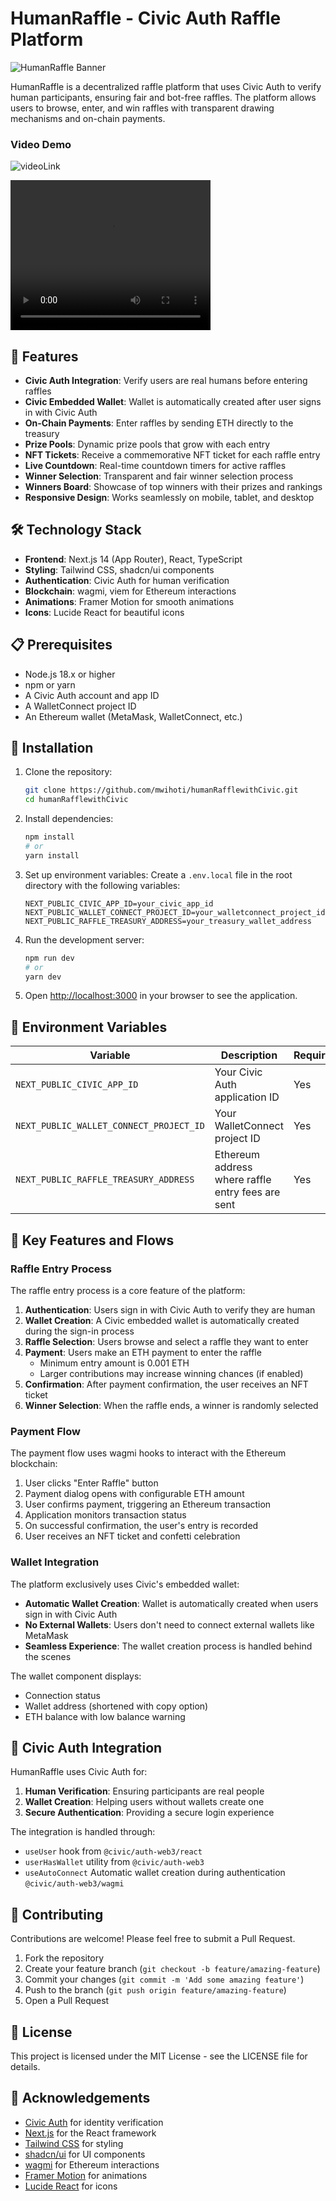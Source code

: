 # HumanRaffle - Civic Auth Raffle Platform

![HumanRaffle Banner](/public/raffle.jpeg?height=300&width=800&text=HumanRaffle)

HumanRaffle is a decentralized raffle platform that uses Civic Auth to verify human participants, ensuring fair and bot-free raffles. The platform allows users to browse, enter, and win raffles with transparent drawing mechanisms and on-chain payments.

### Video Demo
![videoLink](https://youtu.be/WnieNqliSwI)

<video src="/public/video-demo.mp4" width="320" height="240" controls> Watch</video>

## 🚀 Features

- **Civic Auth Integration**: Verify users are real humans before entering raffles
- **Civic Embedded Wallet**: Wallet is automatically created after user signs in with Civic Auth
- **On-Chain Payments**: Enter raffles by sending ETH directly to the treasury
- **Prize Pools**: Dynamic prize pools that grow with each entry
- **NFT Tickets**: Receive a commemorative NFT ticket for each raffle entry
- **Live Countdown**: Real-time countdown timers for active raffles
- **Winner Selection**: Transparent and fair winner selection process
- **Winners Board**: Showcase of top winners with their prizes and rankings
- **Responsive Design**: Works seamlessly on mobile, tablet, and desktop

## 🛠️ Technology Stack

- **Frontend**: Next.js 14 (App Router), React, TypeScript
- **Styling**: Tailwind CSS, shadcn/ui components
- **Authentication**: Civic Auth for human verification
- **Blockchain**: wagmi, viem for Ethereum interactions
- **Animations**: Framer Motion for smooth animations
- **Icons**: Lucide React for beautiful icons

## 📋 Prerequisites

- Node.js 18.x or higher
- npm or yarn
- A Civic Auth account and app ID
- A WalletConnect project ID
- An Ethereum wallet (MetaMask, WalletConnect, etc.)

## 🔧 Installation

1. Clone the repository:
   ```bash
   git clone https://github.com/mwihoti/humanRafflewithCivic.git
   cd humanRafflewithCivic
   ```

2. Install dependencies:
   ```bash
   npm install
   # or
   yarn install
   ```

3. Set up environment variables:
   Create a `.env.local` file in the root directory with the following variables:
   ```
   NEXT_PUBLIC_CIVIC_APP_ID=your_civic_app_id
   NEXT_PUBLIC_WALLET_CONNECT_PROJECT_ID=your_walletconnect_project_id
   NEXT_PUBLIC_RAFFLE_TREASURY_ADDRESS=your_treasury_wallet_address
   ```

4. Run the development server:
   ```bash
   npm run dev
   # or
   yarn dev
   ```

5. Open [http://localhost:3000](http://localhost:3000) in your browser to see the application.

## 🔑 Environment Variables

| Variable | Description | Required |
|----------|-------------|----------|
| `NEXT_PUBLIC_CIVIC_APP_ID` | Your Civic Auth application ID | Yes |
| `NEXT_PUBLIC_WALLET_CONNECT_PROJECT_ID` | Your WalletConnect project ID | Yes |
| `NEXT_PUBLIC_RAFFLE_TREASURY_ADDRESS` | Ethereum address where raffle entry fees are sent | Yes |



## 📱 Key Features and Flows

### Raffle Entry Process

The raffle entry process is a core feature of the platform:

1. **Authentication**: Users sign in with Civic Auth to verify they are human
2. **Wallet Creation**: A Civic embedded wallet is automatically created during the sign-in process 
3. **Raffle Selection**: Users browse and select a raffle they want to enter
4. **Payment**: Users make an ETH payment to enter the raffle
   - Minimum entry amount is 0.001 ETH
   - Larger contributions may increase winning chances (if enabled)
5. **Confirmation**: After payment confirmation, the user receives an NFT ticket
6. **Winner Selection**: When the raffle ends, a winner is randomly selected



### Payment Flow

The payment flow uses wagmi hooks to interact with the Ethereum blockchain:

1. User clicks "Enter Raffle" button
2. Payment dialog opens with configurable ETH amount
3. User confirms payment, triggering an Ethereum transaction
4. Application monitors transaction status
5. On successful confirmation, the user's entry is recorded
6. User receives an NFT ticket and confetti celebration

### Wallet Integration

The platform exclusively uses Civic's embedded wallet:

- **Automatic Wallet Creation**: Wallet is automatically created when users sign in with Civic Auth
- **No External Wallets**: Users don't need to connect external wallets like MetaMask
- **Seamless Experience**: The wallet creation process is handled behind the scenes

The wallet component displays:
- Connection status
- Wallet address (shortened with copy option)
- ETH balance with low balance warning


## 🔄 Civic Auth Integration

HumanRaffle uses Civic Auth for:

1. **Human Verification**: Ensuring participants are real people
2. **Wallet Creation**: Helping users without wallets create one
3. **Secure Authentication**: Providing a secure login experience

The integration is handled through:
- `useUser` hook from `@civic/auth-web3/react`
- `userHasWallet` utility from `@civic/auth-web3`
- `useAutoConnect` Automatic wallet creation during authentication `@civic/auth-web3/wagmi`


## 🤝 Contributing

Contributions are welcome! Please feel free to submit a Pull Request.

1. Fork the repository
2. Create your feature branch (`git checkout -b feature/amazing-feature`)
3. Commit your changes (`git commit -m 'Add some amazing feature'`)
4. Push to the branch (`git push origin feature/amazing-feature`)
5. Open a Pull Request

## 📄 License

This project is licensed under the MIT License - see the LICENSE file for details.

## 🙏 Acknowledgements

- [Civic Auth](https://www.civic.com/) for identity verification
- [Next.js](https://nextjs.org/) for the React framework
- [Tailwind CSS](https://tailwindcss.com/) for styling
- [shadcn/ui](https://ui.shadcn.com/) for UI components
- [wagmi](https://wagmi.sh/) for Ethereum interactions
- [Framer Motion](https://www.framer.com/motion/) for animations
- [Lucide React](https://lucide.dev/) for icons
